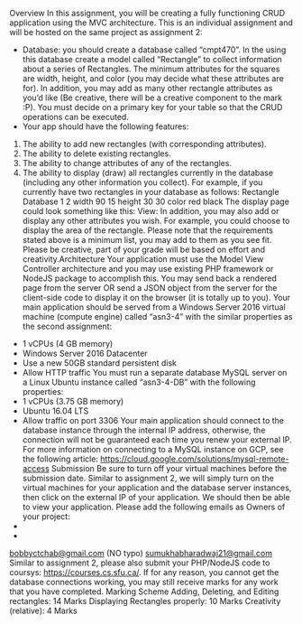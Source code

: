 Overview
In this assignment, you will be creating a fully functioning CRUD application using the MVC
architecture. This is an individual assignment and will be hosted on the same project as
assignment 2:
- Database: you should create a database called “cmpt470”. In the using this database
create a model called “Rectangle” to collect information about a series of Rectangles. The
minimum attributes for the squares are width, height, and color (you may decide what
these attributes are for). In addition, you may add as many other rectangle attributes as
you’d like (Be creative, there will be a creative component to the mark :P). You must
decide on a primary key for your table so that the CRUD operations can be executed.
- Your app should have the following features:
1. The ability to add new rectangles (with corresponding attributes).
2. The ability to delete existing rectangles.
3. The ability to change attributes of any of the rectangles.
4. The ability to display (draw) all rectangles currently in the database (including any other
information you collect). For example, if you currently have two rectangles in your
database as follows:
Rectangle Database
1
2
width
90
15
height
30
30
color
red
black
The display page could look something like this:
View:
In addition, you may also add or display any other attributes you wish. For
example, you could choose to display the area of the rectangle. Please note that
the requirements stated above is a minimum list, you may add to them as you see
fit. Please be creative, part of your grade will be based on effort and creativity.Architecture
Your application must use the Model View Controller architecture and you may use existing PHP
framework or NodeJS package to accomplish this. You may send back a rendered page from the
server OR send a JSON object from the server for the client-side code to display it on the browser
(it is totally up to you).
Your main application should be served from a Windows Server 2016 virtual machine (compute
engine) called “asn3-4” with the similar properties as the second assignment:
- 1 vCPUs (4 GB memory)
- Windows Server 2016 Datacenter
- Use a new 50GB standard persistent disk
- Allow HTTP traffic
You must run a separate database MySQL server on a Linux Ubuntu instance called “asn3-4-DB”
with the following properties:
- 1 vCPUs (3.75 GB memory)
- Ubuntu 16.04 LTS
- Allow traffic on port 3306
Your main application should connect to the database instance through the internal IP address,
otherwise, the connection will not be guaranteed each time you renew your external IP. For
more information on connecting to a MySQL instance on GCP, see the following article:
https://cloud.google.com/solutions/mysql-remote-access
Submission
Be sure to turn off your virtual machines before the submission date. Similar to assignment 2, we
will simply turn on the virtual machines for your application and the database server instances,
then click on the external IP of your application. We should then be able to view your application.
Please add the following emails as Owners of your project:
-
-
bobbyctchab@gmail.com (NO typo)
sumukhabharadwaj21@gmail.com
Similar to assignment 2, please also submit your PHP/NodeJS code to coursys:
https://courses.cs.sfu.ca/. If for any reason, you cannot get the database connections working,
you may still receive marks for any work that you have completed.
Marking Scheme
Adding, Deleting, and Editing rectangles: 14 Marks
Displaying Rectangles properly: 10 Marks
Creativity (relative): 4 Marks
